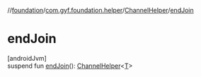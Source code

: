 //[foundation](../../../index.md)/[com.gyf.foundation.helper](../index.md)/[ChannelHelper](index.md)/[endJoin](end-join.md)

# endJoin

[androidJvm]\
suspend fun [endJoin](end-join.md)(): [ChannelHelper](index.md)&lt;[T](index.md)&gt;